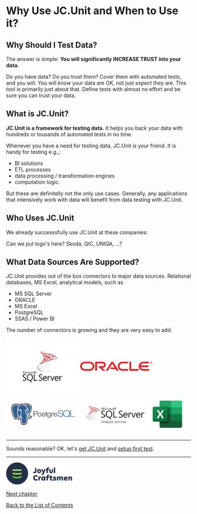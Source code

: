 # Why Use JC.Unit and When to Use it? 
<!-- https://www.mongodb.com/why-use-mongodb -->

## Why Should I Test Data?

The answer is simple: **You will significantly INCREASE TRUST into your data.**

Do you have data? Do you trust them? Cover them with automated tests, and you will. You will *know* your data are OK, not just *expect* they are. This tool is primarily just about that. Define tests with almost no effort and be sure you can trust your data.

## What is JC.Unit?

**JC.Unit is a framework for testing data.** It helps you back your data with hundreds or tousands of automated tests in no time. 

Whenever you have a need for testing data, JC.Unit is your friend. It is handy for testing e.g.,:

* BI solutions
* ETL processes
* data processing / transformation engines
* computation logic.

But these are definitelly not the only use cases. Generally, any applications that intensively work with data will benefit from data testing with JC.Unit.

## Who Uses JC.Unit

We already successsfully use JC.Unit at these companies:

<span class="todo">Can we put logo's here? Skoda, QIC, UNIQA, ...?</span>

## What Data Sources Are Supported?
JC.Unit provides out of the box connectors to major data sources. Relational databases, MS Excel, analytical models, such as

* MS SQL Server 
* ORACLE 
* MS Excel
* PostgreSQL
* SSAS / Power BI

The number of connectors is growing and they are very easy to add.

<div style="vertical-align: middle; display: flex; align-items: center; flex-wrap: wrap;">
    <img src="Images/media/sql-server.jpg" style="width: 200px;">
    <img src="Images/media/oracle-logo.png" style="width: 200px; margin-right: 30px;">
    <img src="Images/media/postgres.png" style="width: 200px;">
    <img src="Images/media/ssas.jpg" style="width: 200px;">
    <img src="Images/media/ms-excel.svg.png" style="width: 80px;">
</div>

-----------------------

Sounds reasonable? OK, let's [get JC.Unit](quick-start-local/get-jc-unit) and [setup first test](quick-start-local/create-first-test).

------

![Logo](Images/media/jclogo.png)

[Next chapter](quick-start-local/intro)

[Back to the List of Contents](index)  

